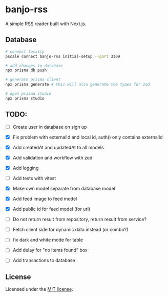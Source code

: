 # banjo-rss

A simple RSS reader built with Next.js.

## Database

```bash
# connect locally
pscale connect banjo-rss initial-setup --port 3309

# add changes to database
npx prisma db push

# generate prisma client
npx prisma generate # this will also generate the types for zod

# open prisma studio
npx prisma studio
```

## TODO:
-   [ ] Create user in database on sign up
-   [x] Fix problem with externalId and local id, auth() only contains externalId
-   [x] Add createdAt and updatedAt to all models
-   [x] Add validation and workflow with zod
-   [x] Add logging
-   [ ] Add tests with vitest
-   [x] Make own model separate from database model
-   [x] Add feed image to feed model
-   [x] Add public id for feed model (for url)
-   [ ] Do not return result from repository, return result from service?
-   [ ] Fetch client side for dynamic data instead (or combo?)
-   [ ] fix dark and white mode for table
-   [ ] Add delay for "no items found" box
-   [ ] Add transactions to database




## License

Licensed under the [MIT license](https://github.com/shadcn/ui/blob/main/LICENSE.md).
